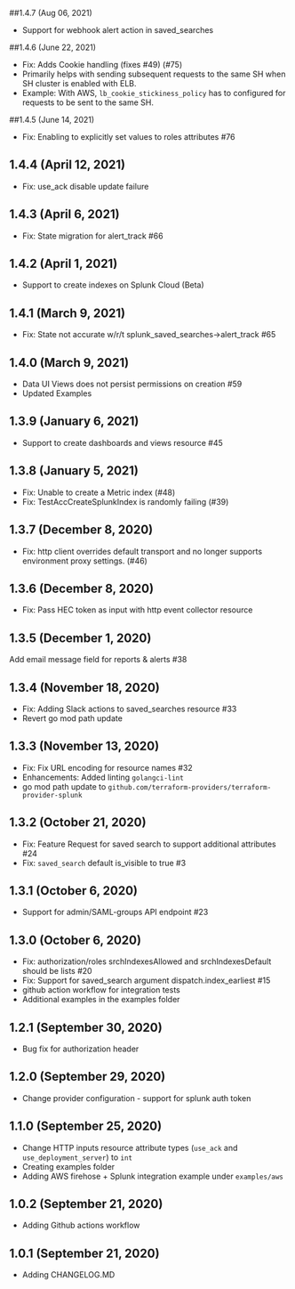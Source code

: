 ##1.4.7 (Aug 06, 2021)
* Support for webhook alert action in saved_searches

##1.4.6 (June 22, 2021)
* Fix:  Adds Cookie handling (fixes #49) (#75)
* Primarily helps with sending subsequent requests to the same SH when SH cluster is enabled with ELB.
* Example: With AWS, `lb_cookie_stickiness_policy` has to configured for requests to be sent to the same SH.

##1.4.5 (June 14, 2021)
* Fix: Enabling to explicitly set values to roles attributes #76

## 1.4.4 (April 12, 2021)
* Fix: use_ack disable update failure

## 1.4.3 (April 6, 2021)
* Fix: State migration for alert_track #66

## 1.4.2 (April 1, 2021)
* Support to create indexes on Splunk Cloud (Beta)

## 1.4.1 (March 9, 2021)
* Fix: State not accurate w/r/t splunk_saved_searches->alert_track #65

## 1.4.0 (March 9, 2021)
* Data UI Views does not persist permissions on creation #59
* Updated Examples

## 1.3.9 (January 6, 2021)
* Support to create dashboards and views resource #45

## 1.3.8 (January 5, 2021)
* Fix: Unable to create a Metric index (#48)
* Fix: TestAccCreateSplunkIndex is randomly failing (#39)

## 1.3.7 (December 8, 2020)
* Fix: http client overrides default transport and no longer supports environment proxy settings. (#46)

## 1.3.6 (December 8, 2020)
* Fix: Pass HEC token as input with http event collector resource

## 1.3.5 (December 1, 2020)
Add email message field for reports & alerts #38

## 1.3.4 (November 18, 2020)
* Fix: Adding Slack actions to saved_searches resource #33
* Revert go mod path update

## 1.3.3 (November 13, 2020)
* Fix: Fix URL encoding for resource names #32
* Enhancements: Added linting `golangci-lint`
* go mod path update to `github.com/terraform-providers/terraform-provider-splunk`

## 1.3.2 (October 21, 2020)
* Fix: Feature Request for saved search to support additional attributes #24
* Fix: `saved_search` default is_visible to true #3

## 1.3.1 (October 6, 2020)
* Support for admin/SAML-groups API endpoint #23

## 1.3.0 (October 6, 2020)
* Fix: authorization/roles srchIndexesAllowed and srchIndexesDefault should be lists #20
* Fix: Support for saved_search argument dispatch.index_earliest #15
* github action workflow for integration tests
* Additional examples in the examples folder

## 1.2.1 (September 30, 2020)
* Bug fix for authorization header

## 1.2.0 (September 29, 2020)
* Change provider configuration - support for splunk auth token

## 1.1.0 (September 25, 2020)
* Change HTTP inputs resource attribute types (`use_ack` and `use_deployment_server`) to `int`
* Creating examples folder
* Adding AWS firehose + Splunk integration example under `examples/aws`

## 1.0.2 (September 21, 2020)
* Adding Github actions workflow

## 1.0.1 (September 21, 2020)
* Adding CHANGELOG.MD
